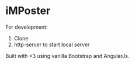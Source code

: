iMPoster
============

For development:

1. Clone
2. http-server to start local server

Built with <3 using vanilla Bootstrap and AngularJs.
